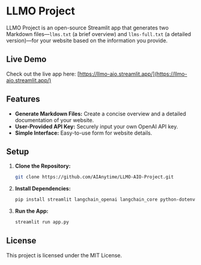 
# LLMO Project

LLMO Project is an open-source Streamlit app that generates two Markdown files—`llms.txt` (a brief overview) and `llms-full.txt` (a detailed version)—for your website based on the information you provide.

## Live Demo

Check out the live app here: [https://llmo-aio.streamlit.app/](https://llmo-aio.streamlit.app/)

## Features

- **Generate Markdown Files:** Create a concise overview and a detailed documentation of your website.
- **User-Provided API Key:** Securely input your own OpenAI API key.
- **Simple Interface:** Easy-to-use form for website details.

## Setup

1. **Clone the Repository:**
   ```bash
   git clone https://github.com/AIAnytime/LLMO-AIO-Project.git
   ```

2. **Install Dependencies:**
   ```bash
   pip install streamlit langchain_openai langchain_core python-dotenv
   ```

3. **Run the App:**
   ```bash
   streamlit run app.py
   ```

## License

This project is licensed under the MIT License.
